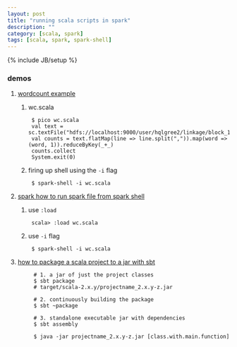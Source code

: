 ```yaml
---
layout: post
title: "running scala scripts in spark"
description: ""
category: [scala, spark]
tags: [scala, spark, spark-shell]
---
```

{% include JB/setup %}


### demos

1. [wordcount example](https://dataissexy.wordpress.com/2015/02/21/running-scala-scripts-in-spark/)

    1. wc.scala

            $ pico wc.scala
            val text = sc.textFile("hdfs://localhost:9000/user/hqlgree2/linkage/block_1.csv")
            val counts = text.flatMap(line => line.split(",")).map(word => (word, 1)).reduceByKey(_+_)
            counts.collect
            System.exit(0)

    1. firing up shell using the `-i` flag

            $ spark-shell -i wc.scala

1. [spark how to run spark file from spark shell](http://stackoverflow.com/questions/27717379/spark-how-to-run-spark-file-from-spark-shell)

    1. use `:load`

            scala> :load wc.scala

    1. use `-i` flag

            $ spark-shell -i wc.scala

1. [how to package a scala project to a jar with sbt](http://ask.systutorials.com/861/how-to-package-a-scala-project-to-a-jar-with-sbt)

            # 1. a jar of just the project classes
            $ sbt package
            # target/scala-2.x.y/projectname_2.x.y-z.jar

            # 2. continuously building the package
            $ sbt ~package

            # 3. standalone executable jar with dependencies
            $ sbt assembly

            $ java -jar projectname_2.x.y-z.jar [class.with.main.function]
